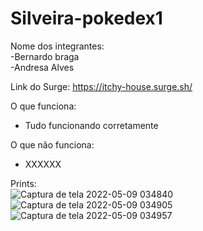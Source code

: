 # Silveira-pokedex1

Nome dos integrantes: <br>
-Bernardo braga <br>
-Andresa Alves

Link do Surge: https://itchy-house.surge.sh/

O que funciona:
- Tudo funcionando corretamente

O que não funciona: 
- XXXXXX

Prints:
<br>
![Captura de tela 2022-05-09 034840](https://user-images.githubusercontent.com/94997593/167355575-d1884057-e525-4aba-aa31-b0e1c85abea0.png)
![Captura de tela 2022-05-09 034905](https://user-images.githubusercontent.com/94997593/167355580-9b15fc45-5ab4-44a6-8de4-5663d1b8be0b.png)
![Captura de tela 2022-05-09 034957](https://user-images.githubusercontent.com/94997593/167355582-3e66aed5-6af5-452a-a1de-510d669a8a6c.png)
